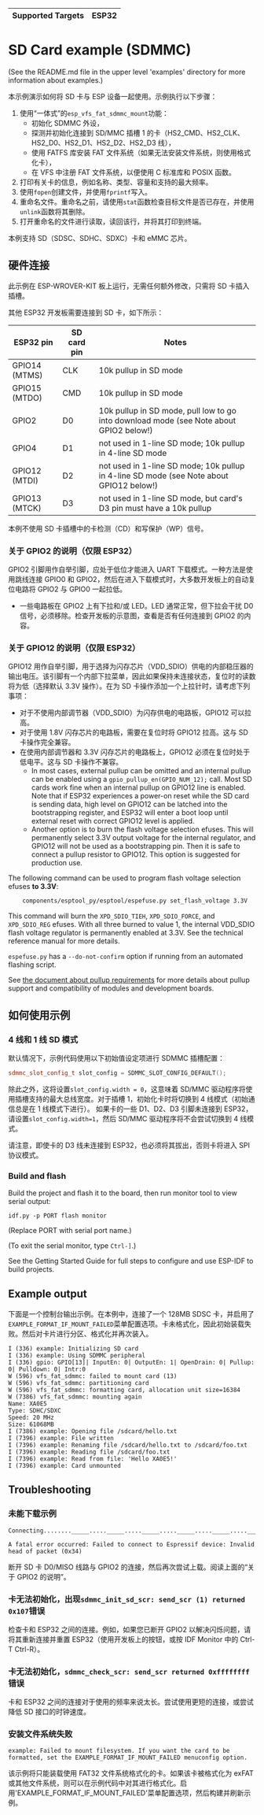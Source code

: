| Supported Targets | ESP32 |
| ----------------- | ----- |

# SD Card example (SDMMC)

(See the README.md file in the upper level 'examples' directory for more information about examples.)

本示例演示如何将 SD 卡与 ESP 设备一起使用。示例执行以下步骤：

1. 使用“一体式”的`esp_vfs_fat_sdmmc_mount`功能：
   - 初始化 SDMMC 外设，
   - 探测并初始化连接到 SD/MMC 插槽 1 的卡（HS2_CMD、HS2_CLK、HS2_D0、HS2_D1、HS2_D2、HS2_D3 线），
   - 使用 FATFS 库安装 FAT 文件系统（如果无法安装文件系统，则使用格式化卡），
   - 在 VFS 中注册 FAT 文件系统，以便使用 C 标准库和 POSIX 函数。
2. 打印有关卡的信息，例如名称、类型、容量和支持的最大频率。
3. 使用`fopen`创建文件，并使用`fprintf`写入。
4. 重命名文件。重命名之前，请使用`stat`函数检查目标文件是否已存在，并使用`unlink`函数将其删除。
5. 打开重命名的文件进行读取，读回该行，并将其打印到终端。

本例支持 SD（SDSC、SDHC、SDXC）卡和 eMMC 芯片。

## 硬件连接

此示例在 ESP-WROVER-KIT 板上运行，无需任何额外修改，只需将 SD 卡插入插槽。

其他 ESP32 开发板需要连接到 SD 卡，如下所示：

| ESP32 pin     | SD card pin | Notes                                                                                   |
| ------------- | ----------- | --------------------------------------------------------------------------------------- |
| GPIO14 (MTMS) | CLK         | 10k pullup in SD mode                                                                   |
| GPIO15 (MTDO) | CMD         | 10k pullup in SD mode                                                                   |
| GPIO2         | D0          | 10k pullup in SD mode, pull low to go into download mode (see Note about GPIO2 below!)  |
| GPIO4         | D1          | not used in 1-line SD mode; 10k pullup in 4-line SD mode                                |
| GPIO12 (MTDI) | D2          | not used in 1-line SD mode; 10k pullup in 4-line SD mode (see Note about GPIO12 below!) |
| GPIO13 (MTCK) | D3          | not used in 1-line SD mode, but card's D3 pin must have a 10k pullup                    |

本例不使用 SD 卡插槽中的卡检测（CD）和写保护（WP）信号。

### 关于 GPIO2 的说明（仅限 ESP32）

GPIO2 引脚用作自举引脚，应处于低位才能进入 UART 下载模式。一种方法是使用跳线连接 GPIO0 和 GPIO2，然后在进入下载模式时，大多数开发板上的自动复位电路将 GPIO2 与 GPIO0 一起拉低。

- 一些电路板在 GPIO2 上有下拉和/或 LED。LED 通常正常，但下拉会干扰 D0 信号，必须移除。检查开发板的示意图，查看是否有任何连接到 GPIO2 的内容。

### 关于 GPIO12 的说明（仅限 ESP32）

GPIO12 用作自举引脚，用于选择为闪存芯片（VDD_SDIO）供电的内部稳压器的输出电压。该引脚有一个内部下拉菜单，因此如果保持未连接状态，复位时的读数将为低（选择默认 3.3V 操作）。在为 SD 卡操作添加一个上拉针时，请考虑下列事项：

- 对于不使用内部调节器（VDD_SDIO）为闪存供电的电路板，GPIO12 可以拉高。
- 对于使用 1.8V 闪存芯片的电路板，需要在复位时将 GPIO12 拉高。这与 SD 卡操作完全兼容。
- 在使用内部调节器和 3.3V 闪存芯片的电路板上，GPIO12 必须在复位时处于低电平。这与 SD 卡操作不兼容。
  - In most cases, external pullup can be omitted and an internal pullup can be enabled using a `gpio_pullup_en(GPIO_NUM_12);` call. Most SD cards work fine when an internal pullup on GPIO12 line is enabled. Note that if ESP32 experiences a power-on reset while the SD card is sending data, high level on GPIO12 can be latched into the bootstrapping register, and ESP32 will enter a boot loop until external reset with correct GPIO12 level is applied.
  - Another option is to burn the flash voltage selection efuses. This will permanently select 3.3V output voltage for the internal regulator, and GPIO12 will not be used as a bootstrapping pin. Then it is safe to connect a pullup resistor to GPIO12. This option is suggested for production use.

The following command can be used to program flash voltage selection efuses **to 3.3V**:

```sh
    components/esptool_py/esptool/espefuse.py set_flash_voltage 3.3V
```

This command will burn the `XPD_SDIO_TIEH`, `XPD_SDIO_FORCE`, and `XPD_SDIO_REG` efuses. With all three burned to value 1, the internal VDD_SDIO flash voltage regulator is permanently enabled at 3.3V. See the technical reference manual for more details.

`espefuse.py` has a `--do-not-confirm` option if running from an automated flashing script.

See [the document about pullup requirements](https://docs.espressif.com/projects/esp-idf/en/latest/api-reference/peripherals/sd_pullup_requirements.html) for more details about pullup support and compatibility of modules and development boards.

## 如何使用示例

### 4 线和 1 线 SD 模式

默认情况下，示例代码使用以下初始值设定项进行 SDMMC 插槽配置：

```c++
sdmmc_slot_config_t slot_config = SDMMC_SLOT_CONFIG_DEFAULT();
```

除此之外，这将设置`slot_config.width = 0`，这意味着 SD/MMC 驱动程序将使用插槽支持的最大总线宽度。对于插槽 1，初始化卡时将切换到 4 线模式（初始通信总是在 1 线模式下进行）。 如果卡的一些 D1、D2、D3 引脚未连接到 ESP32，请设置`slot_config.width=1`，然后 SD/MMC 驱动程序将不会尝试切换到 4 线模式。

请注意，即使卡的 D3 线未连接到 ESP32，也必须将其拔出，否则卡将进入 SPI 协议模式。

### Build and flash

Build the project and flash it to the board, then run monitor tool to view serial output:

```
idf.py -p PORT flash monitor
```

(Replace PORT with serial port name.)

(To exit the serial monitor, type `Ctrl-]`.)

See the Getting Started Guide for full steps to configure and use ESP-IDF to build projects.

## Example output

下面是一个控制台输出示例。在本例中，连接了一个 128MB SDSC 卡，并启用了`EXAMPLE_FORMAT_IF_MOUNT_FAILED`菜单配置选项。卡未格式化，因此初始装载失败。然后对卡片进行分区、格式化并再次装入。

```
I (336) example: Initializing SD card
I (336) example: Using SDMMC peripheral
I (336) gpio: GPIO[13]| InputEn: 0| OutputEn: 1| OpenDrain: 0| Pullup: 0| Pulldown: 0| Intr:0
W (596) vfs_fat_sdmmc: failed to mount card (13)
W (596) vfs_fat_sdmmc: partitioning card
W (596) vfs_fat_sdmmc: formatting card, allocation unit size=16384
W (7386) vfs_fat_sdmmc: mounting again
Name: XA0E5
Type: SDHC/SDXC
Speed: 20 MHz
Size: 61068MB
I (7386) example: Opening file /sdcard/hello.txt
I (7396) example: File written
I (7396) example: Renaming file /sdcard/hello.txt to /sdcard/foo.txt
I (7396) example: Reading file /sdcard/foo.txt
I (7396) example: Read from file: 'Hello XA0E5!'
I (7396) example: Card unmounted
```

## Troubleshooting

### 未能下载示例

```
Connecting........_____....._____....._____....._____....._____....._____....._____

A fatal error occurred: Failed to connect to Espressif device: Invalid head of packet (0x34)
```

断开 SD 卡 D0/MISO 线路与 GPIO2 的连接，然后再次尝试上载。阅读上面的“关于 GPIO2 的说明”。

### 卡无法初始化，出现`sdmmc_init_sd_scr: send_scr (1) returned 0x107`错误

检查卡和 ESP32 之间的连接。例如，如果您已断开 GPIO2 以解决闪烁问题，请将其重新连接并重置 ESP32（使用开发板上的按钮，或按 IDF Monitor 中的 Ctrl-T Ctrl-R）。

### 卡无法初始化，`sdmmc_check_scr: send_scr returned 0xffffffff`错误

卡和 ESP32 之间的连接对于使用的频率来说太长。尝试使用更短的连接，或尝试降低 SD 接口的时钟速度。

### 安装文件系统失败

```
example: Failed to mount filesystem. If you want the card to be formatted, set the EXAMPLE_FORMAT_IF_MOUNT_FAILED menuconfig option.
```

该示例将只能装载使用 FAT32 文件系统格式化的卡。如果该卡被格式化为 exFAT 或其他文件系统，则可以在示例代码中对其进行格式化。启用'EXAMPLE_FORMAT_IF_MOUNT_FAILED'菜单配置选项，然后构建并刷新示例。

